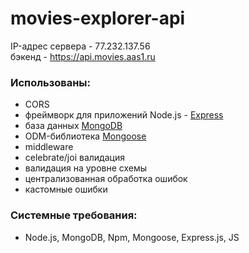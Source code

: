 # movies-explorer-api

IP-адрес сервера - 77.232.137.56 \
бэкенд - https://api.movies.aas1.ru


### Использованы:

* CORS
* фреймворк для приложений Node.js - [Express](https://expressjs.com/)
* база данных [MongoDB](https://www.mongodb.com/)
* ODM-библиотека [Mongoose](https://mongoosejs.com/)
* middleware
* celebrate/joi валидация
* валидация на уровне схемы
* централизованная обработка ошибок
* кастомные ошибки

### Системные требования:
* Node.js, MongoDB, Npm, Mongoose, Express.js, JS
